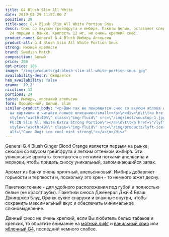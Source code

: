 ```yaml
---
title: G4 Blush Slim All White
date: 2019-03-29 11:57:00 Z
position: 29
title-seo: G.4 Blush Slim All White Portion Snus
descr: Снюс со вкусом грейпфрута и имбиря. Пакеты белые, оставляет следов на зубах.
  24 порции в банке. Крепость 12 мг, не очень крепкий снюс.
product-name: General G.4 Blush Имбирь Апельсин
product-alt: G.4 Blush Slim All White Portion Snus
strong: Низкой крепости
brand: Swedish Match
composition: Белый
price: 200
opt-price: 186
image: "/img/products/g4-blush-slim-all-white-portion-snus.jpg"
availability-descr: Ожидается
has_availability: false
gramm: '19,2'
nicotine: 12
portions: 24
taste: Имбирь, кровавый апельсин
form: Порционный, белый, slim
similar-product_body: "<p>Вам так же понравится снюс со вкусом яблока и мятой. <small>Жмите
  на картинки и читайте полное описание</small></p>\n<div>\n\t\t<a href=\"/general-g4-slim-apple-white\"><img
  style=\"width:49%\" class=\"img-fluid\" src=\"/img/inst/snustop-1.jpg\" alt=\"G.4
  FU:ZN Slim All White Extra Strong Portion\"></a>\n\t\t<a href=\"/lyft-strong-ice-cool-mint-slim-all-white\"><img
  style=\"width:49%\" class=\"img-fluid\" src=\"/img/products/lyft-ice-cool-mint/lyft-ice-cool-mint.JPG\"
  alt=\"Снюс Лифт ice cool mint strong\"></a>\n</div>"
---
```


General G.4 Blush Ginger Blood Orange является первым на рынке снюсом со вкусом грейпфрута и легким оттенком имбиря. Эти уникальные ароматы сочетаются с легкими нотками апельсина и моркови, чтобы придать снюсу уникальный, запоминающийся запах.

Аромат из банки очень приятный, апельсиновый. Имбирь добавляет горькости и терпкости и, поскольку это хрен - то немного жжет десну.

Пакетики тонкие - для удобного расположения под губой и полностью белые (не красят зубы). Пакетики снюса Дженерал Джи 4 Блаш Джинджер Блуд Оранж сухие снаружи и влажные внутри, чтобы сохранить максимальный вкус и обеспечить минимальное слюновыделение.

Данный снюс не очень крепкий, если Вы любитель белых табаков и крепких, то обратите внимание на [мятный лифт](/lyft-strong-ice-cool-mint-slim-all-white) и [ванильный крио](/g4-cryo-slim-all-white-super-strong) или [яблочный G4](/general-g4-slim-apple-white), последний немного слабее.

